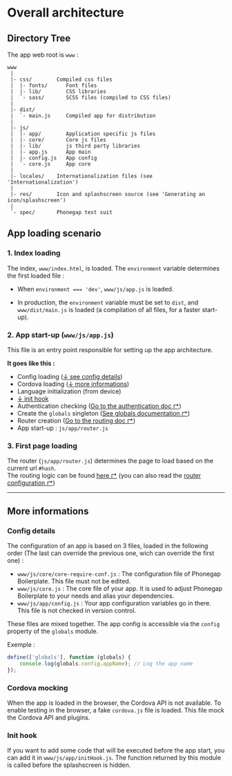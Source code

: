 # Overall architecture

## Directory Tree

The app web root is `www` :

```
www
 |
 |- css/        Compiled css files
 |  |- fonts/      Font files
 |  |- lib/        CSS libraries
 |  `- sass/       SCSS files (compiled to CSS files)
 |
 |- dist/
 |  `- main.js     Compiled app for distribution
 |
 |- js/
 |  |- app/        Application specific js files
 |  |- core/       Core js files
 |  |- lib/        js third party libraries
 |  |- app.js      App main
 |  |- config.js   App config
 |  `- core.js     App core
 |
 |- locales/    Internationalization files (see  'Internationalization')
 |
 |- res/        Icon and splashscreen source (see 'Generating an icon/splashscreen')
 |
 `- spec/       Phonegap test suit
```

## App loading scenario

### 1. Index loading

The index, `www/index.html`, is loaded. The `environment` variable determines the first loaded file :

- When `environment === 'dev'`, `www/js/app.js` is loaded.

- In production, the `environment` variable must be set to `dist`, and `www/dist/main.js` is loaded (a compilation of all files, for a faster start-up).

### 2. App start-up (`www/js/app.js`)

This file is an entry point responsible for setting up the app architecture.

__It goes like this :__

- Config loading ([↓ see config details](#config-details))
- Cordova loading ([↓ more informations](#cordova-mocking))
- Language initialization (from device)
- [↓ init hook](#init-hook)
- Authentication checking ([Go to the authentication doc ↱](auth.md))
- Create the `globals` singleton ([See globals documentation  ↱](globals.md))
- Router creation ([Go to the routing doc ↱](routing.md))
- App start-up : `js/app/router.js`

### 3. First page loading

The router (`js/app/router.js`) determines the page to load based on the current url `#hash`.  
The routing logic can be found [here ↱](routing.md) (you can also read the [router configuration ↱](router.md))

---

## More informations

### Config details

The configuration of an app is based on 3 files, loaded in the following order (The last can override the previous one, wich can override the first one) :

- `www/js/core/core-require-conf.js` : The configuration file of Phonegap Boilerplate. This file must not be edited.
- `www/js/core.js` : The core file of your app. It is used to adjust Phonegap Boilerplate to your needs and alias your dependencies.
- `www/js/app/config.js` : Your app configuration variables go in there. This file is not checked in version control.

These files are mixed together. The app config is accessible via the `config` property of the `globals` module.

Exemple :
```js
define(['globals'], function (globals) {
    console.log(globals.config.appName); // Log the app name
});
```

### Cordova mocking

When the app is loaded in the browser, the Cordova API is not available.
To enable testing in the browser, a fake `cordova.js` file is loaded. This file
mock the Cordova API and plugins.

### Init hook

If you want to add some code that will be executed before the app start, you can add it in `www/js/app/initHook.js`. The function returned by this module is called before the splashscreen is hidden.
